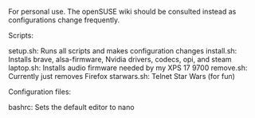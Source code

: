 For personal use. The openSUSE wiki should be consulted instead as configurations change frequently.

Scripts:

setup.sh: Runs all scripts and makes configuration changes
install.sh: Installs brave, alsa-firmware, Nvidia drivers, codecs, opi, and steam
laptop.sh: Installs audio firmware needed by my XPS 17 9700
remove.sh: Currently just removes Firefox
starwars.sh: Telnet Star Wars (for fun)

Configuration files:

bashrc: Sets the default editor to nano
